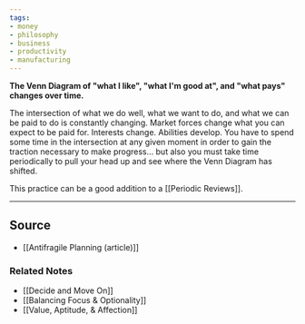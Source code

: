 ```yaml
---
tags:
- money
- philosophy
- business
- productivity
- manufacturing
---
```

**The Venn Diagram of "what I like", "what I'm good at", and "what pays" changes over time.**

The intersection of what we do well, what we want to do, and what we can be paid to do is constantly changing. Market forces change what you can expect to be paid for. Interests change. Abilities develop. You have to spend some time in the intersection at any given moment in order to gain the traction necessary to make progress... but also you must take time periodically to pull your head up and see where the Venn Diagram has shifted.

This practice can be a good addition to a [[Periodic Reviews]]. 

---

## Source
- [[Antifragile Planning (article)]]

### Related Notes
- [[Decide and Move On]] 
- [[Balancing Focus & Optionality]] 
- [[Value, Aptitude, & Affection]]